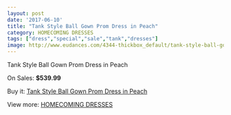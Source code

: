 ```yaml
---
layout: post
date: '2017-06-10'
title: "Tank Style Ball Gown Prom Dress in Peach"
category: HOMECOMING DRESSES
tags: ["dress","special","sale","tank","dresses"]
image: http://www.eudances.com/4344-thickbox_default/tank-style-ball-gown-prom-dress-in-peach.jpg
---
```

Tank Style Ball Gown Prom Dress in Peach

On Sales: **$539.99**
<a href="https://www.eudances.com/en/homecoming-dresses/1453-tank-style-ball-gown-prom-dress-in-peach.html"><amp-img layout="responsive" width="600" height="600" src="//www.eudances.com/4344-thickbox_default/tank-style-ball-gown-prom-dress-in-peach.jpg" alt="Tank Style Ball Gown Prom Dress in Peach 0" /></a>

Buy it: [Tank Style Ball Gown Prom Dress in Peach](https://www.eudances.com/en/homecoming-dresses/1453-tank-style-ball-gown-prom-dress-in-peach.html "Tank Style Ball Gown Prom Dress in Peach")

View more: [HOMECOMING DRESSES](https://www.eudances.com/en/15-homecoming-dresses "HOMECOMING DRESSES")